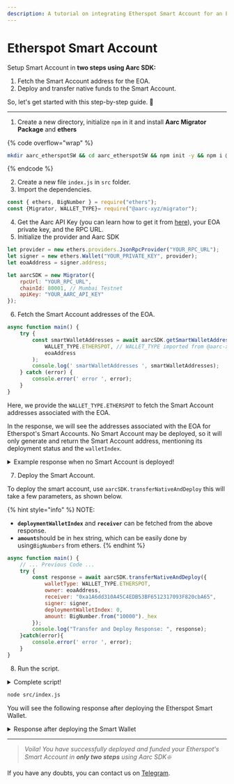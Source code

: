 ```yaml
---
description: A tutorial on integrating Etherspot Smart Account for an EOA with Aarc SDK ❇️
---
```


# Etherspot Smart Account

Setup Smart Account in **two steps using Aarc SDK:**

1. Fetch the Smart Account address for the EOA.
2. Deploy and transfer native funds to the Smart Account. &#x20;

So, let's get started with this step-by-step guide. :rocket:

***

1. Create a new directory, initialize `npm` in it and install **Aarc Migrator Package** and **ethers**

{% code overflow="wrap" %}
```bash
mkdir aarc_etherspotSW && cd aarc_etherspotSW && npm init -y && npm i @aarc-xyz/migrator ethers@5.7.2
```
{% endcode %}

2. Create a new file `index.js` in `src` folder.
3. Import the dependencies.&#x20;

```javascript
const { ethers, BigNumber } = require("ethers");
const {Migrator, WALLET_TYPE}= require("@aarc-xyz/migrator");
```

4. Get the Aarc API Key (you can learn how to get it from [here](broken-reference)), your EOA private key, and the RPC URL.
5. Initialize the provider and Aarc SDK

```javascript
let provider = new ethers.providers.JsonRpcProvider("YOUR_RPC_URL");
let signer = new ethers.Wallet("YOUR_PRIVATE_KEY", provider);
let eoaAddress = signer.address;

let aarcSDK = new Migrator({
    rpcUrl: "YOUR_RPC_URL",
    chainId: 80001, // Mumbai Testnet
    apiKey: "YOUR_AARC_API_KEY"
});
```

6. Fetch the Smart Account addresses of the EOA.

```javascript
async function main() {
    try {
        const smartWalletAddresses = await aarcSDK.getSmartWalletAddresses(
            WALLET_TYPE.ETHERSPOT, // WALLET_TYPE imported from @aarc-xyz/migrator
            eoaAddress
        );
        console.log(' smartWalletAddresses ', smartWalletAddresses);
    } catch (error) {
        console.error(' error ', error);
    }
}
```

Here, we provide the `WALLET_TYPE.ETHERSPOT` to fetch the Smart Account addresses associated with the EOA.&#x20;

In the response, we will see the addresses associated with the EOA for Etherspot's Smart Accounts. No Smart Account may be deployed, so it will only generate and return the Smart Account address, mentioning its deployment status and the `walletIndex`.

<details>

<summary>Example response when no Smart Account is deployed!</summary>

```bash
 smartWalletAddresses  [
  {
    address: '0xF7Cb1d262ad3a71428b839110ba328378B01c921',
    isDeployed: false,
    walletIndex: 0
  }
]
```

</details>

7. Deploy the Smart Account.&#x20;

To deploy the smart account, use `aarcSDK.transferNativeAndDeploy` this will take a few parameters, as shown below.

{% hint style="info" %}
NOTE:&#x20;

* **`deploymentWalletIndex`** and **`receiver`** can be fetched from the above response.
* **`amount`**&#x73;hould be in hex string, which can be easily done by using`BigNumbers` from ethers.
{% endhint %}

```javascript
async function main() {
    // ... Previous Code ...
    try {
        const response = await aarcSDK.transferNativeAndDeploy({
            walletType: WALLET_TYPE.ETHERSPOT,
            owner: eoaAddress,
            receiver: "0xa1A6dd310A45C4EDB53BF6512317093F820cbA65",
            signer: signer,
            deploymentWalletIndex: 0,
            amount: BigNumber.from("10000")._hex
        });
        console.log("Transfer and Deploy Response: ", response);
    }catch(error){
        console.error(' error ', error);
    }
}
```

8. Run the script.

<details>

<summary>Complete script!</summary>

{% code overflow="wrap" %}
```javascript
const { ethers, BigNumber } = require("ethers");
const {Migrator, WALLET_TYPE}= require("@aarc-xyz/migrator");

let provider = new ethers.providers.JsonRpcProvider("YOUR_RPC_URL");
let signer = new ethers.Wallet("YOUR_PRIVATE_KEY", provider);
let eoaAddress = signer.address;

let aarcSDK = new Migrator({
    rpcUrl: "YOUR_RPC_URL",
    chainId: 80001, // Mumbai Testnet
    apiKey: "YOUR_AARC_API_KEY"
});

async function main() {
    try {
        const smartWalletAddresses = await aarcSDK.getSmartWalletAddresses(
            WALLET_TYPE.ETHERSPOT,
            eoaAddress
        );
        console.log(' smartWalletAddresses ', smartWalletAddresses);
    } catch (error) {
        console.error(' error ', error);
    }

    try {
        const response = await aarcSDK.transferNativeAndDeploy({
            walletType: WALLET_TYPE.ETHERSPOT,
            owner: eoaAddress,
            receiver: "0xa1A6dd310A45C4EDB53BF6512317093F820cbA65", //Change the receiver address to the SA address
            signer: signer,
            deploymentWalletIndex: 0, // Change the index to the index of the SA
            amount: BigNumber.from("10000")._hex // Change the string to the amount you want to transfer
        });
        console.log("Transfer and Deploy Response: ", response);
    }catch(error){
        console.error(' error ', error);
    }
}

main();
```
{% endcode %}

</details>

```bash
node src/index.js
```

You will see the following response after deploying the Etherspot Smart Wallet.

<details>

<summary>Response after deploying the Smart Wallet</summary>

```bash
Transfer and Deploy Response:  [
  {
    tokenAddress: '',
    amount: '0x00',
    message: 'Deployment tx sent',
    txHash: '0x6797639f26391e6d5335090df4984ce84e617908f0c1554756c4c60c0f678f28'
  },
  {
    tokenAddress: '0x0000000000000000000000000000000000001010',
    amount: '0x2710',
    message: 'Token transfer tx sent',
    txHash: '0xd0f141776971f6a6211b514842b02c24c6fde53e9cb392a83e1489d65d9b53b7'
  }
]
```

</details>

***

> _Voila! You have successfully deployed and funded your Etherspot's Smart Account in **only two steps** using Aarc SDK❇️_

If you have any doubts, you can contact us on [Telegram](https://t.me/aarcxyz).
